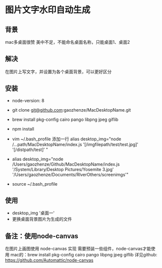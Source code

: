 

# 图片文字水印自动生成

## 背景
mac多桌面很赞 
美中不足，不能命名桌面名称，只能桌面1、桌面2

## 解决
在图片上写文字，并设置为各个桌面背景，可以更好区分

## 安装
 * node-version: 8
 * git clone git@github.com:gaozhenze/MacDesktopName.git
 * brew install pkg-config cairo pango libpng jpeg giflib
 * npm install
 * vim ~/.bash_profile
添加一行 alias desktop_img="node /...path/MacDesktopName/index.js '[/imgfilepath/test/test.jpg]' '[/distpath/test]' "
 * alias desktop_img="node /Users/gaozhenze/Github/MacDesktopName/index.js '/System/Library/Desktop Pictures/Yosemite 3.jpg' '/Users/gaozhenze/Documents/RIverOthers/screenimgs'"

 * source ~/.bash_profile

## 使用
 * desktop_img '桌面一'
 * 更换桌面背景图片为生成的文件

## 备注：使用node-canvas
在图片上画图使用 node-canvas 实现 
需要预装一些组件，node-canvas才能使用 
mac的：brew install pkg-config cairo pango libpng jpeg giflib 
详见github: https://github.com/Automattic/node-canvas

